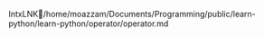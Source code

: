 IntxLNK/ h o m e / m o a z z a m / D o c u m e n t s / P r o g r a m m i n g / p u b l i c / l e a r n - p y t h o n / l e a r n - p y t h o n / o p e r a t o r / o p e r a t o r . m d 